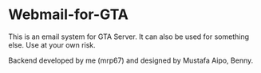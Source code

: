 # Webmail-for-GTA
This is an email system for GTA Server.
It can also be used for something else.
Use at your own risk.

Backend developed by me (mrp67) and designed by Mustafa Aipo, Benny.